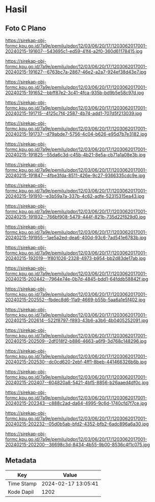 # Hasil

## Foto C Plano

https://sirekap-obj-formc.kpu.go.id/7a9e/pemilu/pdpr/12/03/06/20/17/1203062017001-20240215-191607--543695c1-ed59-41f4-a2f0-360d61178415.jpg

https://sirekap-obj-formc.kpu.go.id/7a9e/pemilu/pdpr/12/03/06/20/17/1203062017001-20240215-191627--6763bc7a-2867-46e2-a2a7-924ef38d43e7.jpg

https://sirekap-obj-formc.kpu.go.id/7a9e/pemilu/pdpr/12/03/06/20/17/1203062017001-20240215-191652--bbff87e2-3c41-4fca-935b-bd9b5e58c97d.jpg

https://sirekap-obj-formc.kpu.go.id/7a9e/pemilu/pdpr/12/03/06/20/17/1203062017001-20240215-191715--4125c7f4-2587-4b74-add1-707d5f213039.jpg

https://sirekap-obj-formc.kpu.go.id/7a9e/pemilu/pdpr/12/03/06/20/17/1203062017001-20240215-191737--d79abde7-5756-4c04-b626-e95d7b7e3182.jpg

https://sirekap-obj-formc.kpu.go.id/7a9e/pemilu/pdpr/12/03/06/20/17/1203062017001-20240215-191825--55da6c3d-c45b-4b21-8e5a-cb71a1a08e3b.jpg

https://sirekap-obj-formc.kpu.go.id/7a9e/pemilu/pdpr/12/03/06/20/17/1203062017001-20240215-191847--4fbe3fda-8511-426e-9c27-9366335cdc9e.jpg

https://sirekap-obj-formc.kpu.go.id/7a9e/pemilu/pdpr/12/03/06/20/17/1203062017001-20240215-191910--e3b59a7a-337b-4c62-adfe-52315315ea43.jpg

https://sirekap-obj-formc.kpu.go.id/7a9e/pemilu/pdpr/12/03/06/20/17/1203062017001-20240215-191932--766bf908-5479-444f-821b-735d22f829d0.jpg

https://sirekap-obj-formc.kpu.go.id/7a9e/pemilu/pdpr/12/03/06/20/17/1203062017001-20240215-191955--1ae5a2ed-dea6-400d-93c6-7ad541e6783b.jpg

https://sirekap-obj-formc.kpu.go.id/7a9e/pemilu/pdpr/12/03/06/20/17/1203062017001-20240215-192019--1f801026-2328-4973-b954-bb2d83de17ab.jpg

https://sirekap-obj-formc.kpu.go.id/7a9e/pemilu/pdpr/12/03/06/20/17/1203062017001-20240215-202442--7964e74e-0b7d-4845-bdd1-64fddb58842f.jpg

https://sirekap-obj-formc.kpu.go.id/7a9e/pemilu/pdpr/12/03/06/20/17/1203062017001-20240215-202552--fbdec8d6-11a9-4669-b55b-5aa6a1e5f402.jpg

https://sirekap-obj-formc.kpu.go.id/7a9e/pemilu/pdpr/12/03/06/20/17/1203062017001-20240215-202614--522f8797-f893-43b6-a3b6-4b0405252091.jpg

https://sirekap-obj-formc.kpu.go.id/7a9e/pemilu/pdpr/12/03/06/20/17/1203062017001-20240215-202509--2df018f2-b886-4663-a6f9-3d768c148296.jpg

https://sirekap-obj-formc.kpu.go.id/7a9e/pemilu/pdpr/12/03/06/20/17/1203062017001-20240215-202530--dc0cd620-2ebf-4ff1-8beb-441466326b6b.jpg

https://sirekap-obj-formc.kpu.go.id/7a9e/pemilu/pdpr/12/03/06/20/17/1203062017001-20240215-202407--604820a8-5421-4bf5-8856-b26aaed4df0c.jpg

https://sirekap-obj-formc.kpu.go.id/7a9e/pemilu/pdpr/12/03/06/20/17/1203062017001-20240215-202343--c888c2ad-da64-4995-9c6d-1740cfd7f7ce.jpg

https://sirekap-obj-formc.kpu.go.id/7a9e/pemilu/pdpr/12/03/06/20/17/1203062017001-20240215-202232--05d0b5ab-bfd2-4352-bfb2-6adc896a6a30.jpg

https://sirekap-obj-formc.kpu.go.id/7a9e/pemilu/pdpr/12/03/06/20/17/1203062017001-20240215-202200--36698c3d-8434-4b55-9b00-8536c4f1c075.jpg


## Metadata

| Key        | Value               |
| ---------- | ------------------- |
| Time Stamp | 2024-02-17 13:05:41 |
| Kode Dapil | 1202                |



